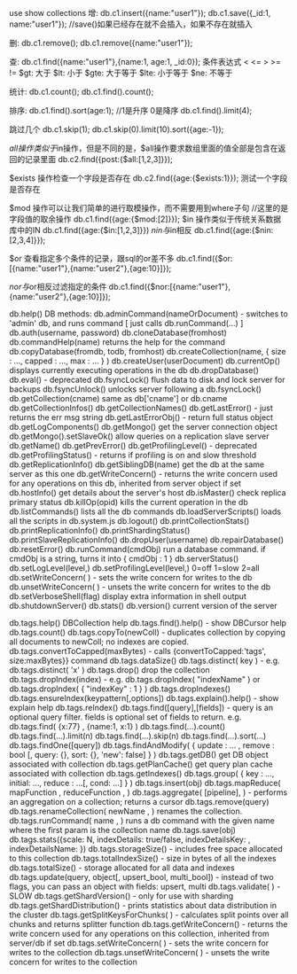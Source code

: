 use
show collections 
增:
db.c1.insert({name:"user1"});
db.c1.save({_id:1, name:"user1"}); //save()如果已经存在就不会插入，如果不存在就插入

删:
db.c1.remove();
db.c1.remove({name:"user1"});

查:
db.c1.find({name:"user1"},{name:1, age:1, _id:0});
条件表达式
< <= > >= !=
$gt: 大于
$lt: 小于
$gte: 大于等于
$lte: 小于等于
$ne: 不等于

统计: 
db.c1.count();
db.c1.find().count();

排序:
db.c1.find().sort(age:1); //1是升序 0是降序
db.c1.find().limit(4);

跳过几个
db.c1.skip(1);
db.c1.skip(0).limit(10).sort({age:-1});

$all
操作类似于$in操作，但是不同的是，$all操作要求数组里面的值全部是包含在返回的记录里面
db.c2.find({post:{$all:[1,2,3]}});

$exists
操作检查一个字段是否存在
db.c2.find({age:{$exists:1}}); 测试一个字段是否存在

$mod
操作可以让我们简单的进行取模操作，而不需要用到where子句
//这里的是字段值的取余操作
db.c1.find({age:{$mod:[2]}});
$in 操作类似于传统关系数据库中的IN
db.c1.find({age:{$in:[1,2,3]}})
$nin 与$in相反
db.c1.find({age:{$nin:[2,3,4]}});


$or 查看指定多个条件的记录，跟sql的or差不多
db.c1.find({$or:[{name:"user1"},{name:"user2"},{age:10}]});

$nor 与$or相反过滤指定的条件
db.c1.find({$nor:[{name:"user1"},{name:"user2"},{age:10}]});



db.help()
DB methods:
        db.adminCommand(nameOrDocument) - switches to 'admin' db, and runs command [ just calls db.runCommand(...) ]
        db.auth(username, password)
        db.cloneDatabase(fromhost)
        db.commandHelp(name) returns the help for the command
        db.copyDatabase(fromdb, todb, fromhost)
        db.createCollection(name, { size : ..., capped : ..., max : ... } )
        db.createUser(userDocument)
        db.currentOp() displays currently executing operations in the db
        db.dropDatabase()
        db.eval() - deprecated
        db.fsyncLock() flush data to disk and lock server for backups
        db.fsyncUnlock() unlocks server following a db.fsyncLock()
        db.getCollection(cname) same as db['cname'] or db.cname
        db.getCollectionInfos()
        db.getCollectionNames()
        db.getLastError() - just returns the err msg string
        db.getLastErrorObj() - return full status object
        db.getLogComponents()
        db.getMongo() get the server connection object
        db.getMongo().setSlaveOk() allow queries on a replication slave server
        db.getName()
        db.getPrevError()
        db.getProfilingLevel() - deprecated
        db.getProfilingStatus() - returns if profiling is on and slow threshold
        db.getReplicationInfo()
        db.getSiblingDB(name) get the db at the same server as this one
        db.getWriteConcern() - returns the write concern used for any operations on this db, inherited from server object if set
        db.hostInfo() get details about the server's host
        db.isMaster() check replica primary status
        db.killOp(opid) kills the current operation in the db
        db.listCommands() lists all the db commands
        db.loadServerScripts() loads all the scripts in db.system.js
        db.logout()
        db.printCollectionStats()
        db.printReplicationInfo()
        db.printShardingStatus()
        db.printSlaveReplicationInfo()
        db.dropUser(username)
        db.repairDatabase()
        db.resetError()
        db.runCommand(cmdObj) run a database command.  if cmdObj is a string, turns it into { cmdObj : 1 }
        db.serverStatus()
        db.setLogLevel(level,<component>)
        db.setProfilingLevel(level,<slowms>) 0=off 1=slow 2=all
        db.setWriteConcern( <write concern doc> ) - sets the write concern for writes to the db
        db.unsetWriteConcern( <write concern doc> ) - unsets the write concern for writes to the db
        db.setVerboseShell(flag) display extra information in shell output
        db.shutdownServer()
        db.stats()
        db.version() current version of the server
		
		
db.tags.help()
DBCollection help
        db.tags.find().help() - show DBCursor help
        db.tags.count()
        db.tags.copyTo(newColl) - duplicates collection by copying all documents to newColl; no indexes are copied.
        db.tags.convertToCapped(maxBytes) - calls {convertToCapped:'tags', size:maxBytes}} command
        db.tags.dataSize()
        db.tags.distinct( key ) - e.g. db.tags.distinct( 'x' )
        db.tags.drop() drop the collection
        db.tags.dropIndex(index) - e.g. db.tags.dropIndex( "indexName" ) or db.tags.dropIndex( { "indexKey" : 1 } )
        db.tags.dropIndexes()
        db.tags.ensureIndex(keypattern[,options])
        db.tags.explain().help() - show explain help
        db.tags.reIndex()
        db.tags.find([query],[fields]) - query is an optional query filter. fields is optional set of fields to return.
                                                      e.g. db.tags.find( {x:77} , {name:1, x:1} )
        db.tags.find(...).count()
        db.tags.find(...).limit(n)
        db.tags.find(...).skip(n)
        db.tags.find(...).sort(...)
        db.tags.findOne([query])
        db.tags.findAndModify( { update : ... , remove : bool [, query: {}, sort: {}, 'new': false] } )
        db.tags.getDB() get DB object associated with collection
        db.tags.getPlanCache() get query plan cache associated with collection
        db.tags.getIndexes()
        db.tags.group( { key : ..., initial: ..., reduce : ...[, cond: ...] } )
        db.tags.insert(obj)
        db.tags.mapReduce( mapFunction , reduceFunction , <optional params> )
        db.tags.aggregate( [pipeline], <optional params> ) - performs an aggregation on a collection; returns a cursor
        db.tags.remove(query)
        db.tags.renameCollection( newName , <dropTarget> ) renames the collection.
        db.tags.runCommand( name , <options> ) runs a db command with the given name where the first param is the collection name
        db.tags.save(obj)
        db.tags.stats({scale: N, indexDetails: true/false, indexDetailsKey: <index key>, indexDetailsName: <index name>})
        db.tags.storageSize() - includes free space allocated to this collection
        db.tags.totalIndexSize() - size in bytes of all the indexes
        db.tags.totalSize() - storage allocated for all data and indexes
        db.tags.update(query, object[, upsert_bool, multi_bool]) - instead of two flags, you can pass an object with fields: upsert, multi
        db.tags.validate( <full> ) - SLOW
        db.tags.getShardVersion() - only for use with sharding
        db.tags.getShardDistribution() - prints statistics about data distribution in the cluster
        db.tags.getSplitKeysForChunks( <maxChunkSize> ) - calculates split points over all chunks and returns splitter function
        db.tags.getWriteConcern() - returns the write concern used for any operations on this collection, inherited from server/db if set
        db.tags.setWriteConcern( <write concern doc> ) - sets the write concern for writes to the collection
        db.tags.unsetWriteConcern( <write concern doc> ) - unsets the write concern for writes to the collection

